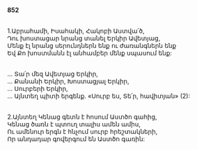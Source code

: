 **852**

\
1.Աբրահամի, Իսահակի, Հակոբի Աստվա՛ծ,\
Դու խոստացար նրանց տանել Երկիր Ավետյաց,\
Մենք էլ նրանց սերունդներն ենք ու ժառանգներն ենք\
Եվ Քո խոստմանն էլ անհամբեր մենք սպասում ենք:

\
... Տա՛ր մեզ Ավետյաց Երկիր,\
... Քանանի Երկիր, Խոստացյալ Երկիր,\
... Սուրբերի Երկիր,\
... Այնտեղ պիտի երգենք. «Սուրբ ես, Տե՛ր, հավիտյան» (2):

\
2.Այնտեղ Կենաց գետն է հոսում Աստծո գահից,\
Կենաց ծառն է պտուղ տալիս ամեն ամիս,\
Ու ամենուր երգն է հնչում սուրբ հրեշտակների,\
Որ անդադար գովերգում են Աստծո գառին:

